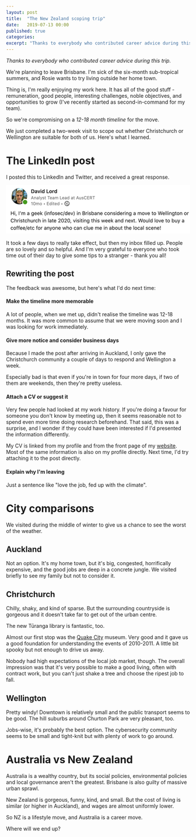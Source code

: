 ```yaml
---
layout: post
title:  "The New Zealand scoping trip"
date:   2019-07-13 00:00
published: true
categories: 
excerpt: "Thanks to everybody who contributed career advice during this trip."
---
```


*Thanks to everybody who contributed career advice during this trip.*

We're planning to leave Brisbane. I'm sick of the six-month sub-tropical summers, and Rosie wants to try living outside her home town.

Thing is, I'm really enjoying my work here. It has all of the good stuff - remuneration, good people, interesting challenges, noble objectives, and opportunities to grow (I've recently started as second-in-command for my team).

So we're compromising on a *12-18 month timeline* for the move.

We just completed a two-week visit to scope out whether Christchurch or Wellington are suitable for both of us. Here's what I learned.

# The LinkedIn post

I posted this to LinkedIn and Twitter, and received a great response.

![Hi, I’m a geek (infosec/dev) in Brisbane considering a move to Wellington or Christchurch in late 2020, visiting this week and next. Would love to buy a coffee/etc for anyone who can clue me in about the local scene!](/assets/images/li-post-nz-reach.png)

It took a few days to really take effect, but then my inbox filled up. People are so lovely and so helpful. And I'm very grateful to everyone who took time out of their day to give some tips to a stranger - thank you all!

## Rewriting the post

The feedback was awesome, but here's what I'd do next time:

#### Make the timeline more memorable

A lot of people, when we met up, didn't realise the timeline was 12-18 months. It was more common to assume that we were moving soon and I was looking for work immediately.

#### Give more notice and consider business days

Because I made the post after arriving in Auckland, I only gave the Christchurch community a couple of days to respond and Wellington a week.

Especially bad is that even if you're in town for four more days, if two of them are weekends, then they're pretty useless.

#### Attach a CV or suggest it

Very few people had looked at my work history. If you're doing a favour for someone you don't know by meeting up, then it seems reasonable not to spend even more time doing research beforehand. That said, this was a surprise, and I wonder if they could have been interested if I'd presented the information differently.

My CV is linked from my profile and from the front page of my [website](https://lord.geek.nz). Most of the same information is also on my profile directly. Next time, I'd try attaching it to the post directly.

#### Explain why I'm leaving

Just a sentence like "love the job, fed up with the climate".


# City comparisons

We visited during the middle of winter to give us a chance to see the worst of the weather.

## Auckland

Not an option. It's my home town, but it's big, congested, horrifically expensive, and the good jobs are deep in a concrete jungle. We visited briefly to see my family but not to consider it.

## Christchurch

Chilly, shaky, and kind of sparse. But the surrounding countryside is gorgeous and it doesn't take far to get out of the urban centre.

The new Tūranga library is fantastic, too.

Almost our first stop was the [Quake City](https://www.canterburymuseum.com/whats-on/quake-city/) museum. Very good and it gave us a good foundation for understanding the events of 2010-2011. A little bit spooky but not enough to drive us away.

Nobody had high expectations of the local job market, though. The overall impression was that it's very possible to make a good living, often with contract work, but you can't just shake a tree and choose the ripest job to fall.

## Wellington

Pretty windy! Downtown is relatively small and the public transport seems to be good. The hill suburbs around Churton Park are very pleasant, too.

Jobs-wise, it's probably the best option. The cybersecurity community seems to be small and tight-knit but with plenty of work to go around.

# Australia vs New Zealand

Australia is a wealthy country, but its social policies, environmental policies and local governance aren't the greatest. Brisbane is also guilty of massive urban sprawl.

New Zealand is gorgeous, funny, kind, and small. But the cost of living is similar (or higher in Auckland), and wages are almost uniformly lower.

So NZ is a lifestyle move, and Australia is a career move.

Where will we end up?
